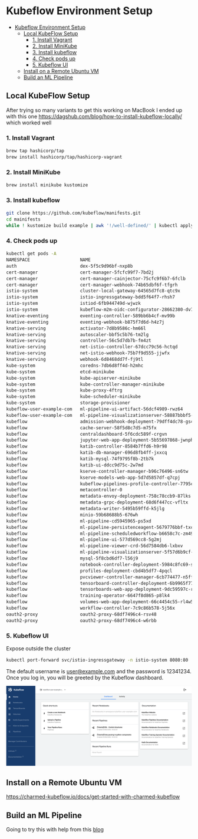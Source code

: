 # Kubeflow Environment Setup

- [Kubeflow Environment Setup](#kubeflow-environment-setup)
  - [Local KubeFlow Setup](#local-kubeflow-setup)
    - [1. Install Vagrant](#1-install-vagrant)
    - [2. Install MiniKube](#2-install-minikube)
    - [3. Install kubeflow](#3-install-kubeflow)
    - [4. Check pods up](#4-check-pods-up)
    - [5. Kubeflow UI](#5-kubeflow-ui)
  - [Install on a Remote Ubuntu VM](#install-on-a-remote-ubuntu-vm)
  - [Build an ML Pipeline](#build-an-ml-pipeline)


## Local KubeFlow Setup

After trying so many variants to get this working on MacBook I ended up with this one https://dagshub.com/blog/how-to-install-kubeflow-locally/ which worked well

### 1. Install Vagrant

```bash
brew tap hashicorp/tap
brew install hashicorp/tap/hashicorp-vagrant
```

### 2. Install MiniKube

```bash
brew install minikube kustomize
```

### 3. Install kubeflow

```bash
git clone https://github.com/kubeflow/manifests.git
cd mainifests
while ! kustomize build example | awk '!/well-defined/' | kubectl apply -f -; do echo "Retrying to apply resources"; sleep 10; done
```

### 4. Check pods up

```bash
kubectl get pods -A
NAMESPACE                   NAME                                                     READY   STATUS      RESTARTS        AGE
auth                        dex-5f5c9d96bf-nxp8b                                     1/1     Running     1 (4m12s ago)   16h
cert-manager                cert-manager-5fcfc99f7-7bd2j                             1/1     Running     2 (4m12s ago)   16h
cert-manager                cert-manager-cainjector-75cfc9f6b7-6fclb                 1/1     Running     1 (4m12s ago)   16h
cert-manager                cert-manager-webhook-74b65dbf6f-tfgrh                    1/1     Running     1 (4m12s ago)   16h
istio-system                cluster-local-gateway-64565d7fc8-qtc9x                   1/1     Running     1 (4m12s ago)   16h
istio-system                istio-ingressgateway-bdd5f64f7-rhsh7                     1/1     Running     1 (4m12s ago)   16h
istio-system                istiod-6fb944749d-wjwzk                                  1/1     Running     1 (4m12s ago)   16h
istio-system                kubeflow-m2m-oidc-configurator-28662380-dv7qz            0/1     Completed   0               3m45s
knative-eventing            eventing-controller-589bb6b4cf-mv99b                     1/1     Running     1 (4m12s ago)   16h
knative-eventing            eventing-webhook-b875f7d6d-h4z7j                         1/1     Running     2 (4m12s ago)   16h
knative-serving             activator-7d8b9586c-hm66l                                2/2     Running     2 (4m12s ago)   16h
knative-serving             autoscaler-bbf5c5b76-tm2lg                               2/2     Running     2 (4m12s ago)   16h
knative-serving             controller-56c5d7db7b-fm4zt                              2/2     Running     3 (3m26s ago)   16h
knative-serving             net-istio-controller-67dcc79c56-hctqd                    2/2     Running     3 (3m28s ago)   16h
knative-serving             net-istio-webhook-75b7f9d555-jjwfx                       2/2     Running     5 (3m1s ago)    16h
knative-serving             webhook-6d8468dd7f-fj9tl                                 2/2     Running     3 (3m28s ago)   16h
kube-system                 coredns-7db6d8ff4d-h2mhc                                 1/1     Running     1 (4m12s ago)   17h
kube-system                 etcd-minikube                                            1/1     Running     1 (4m12s ago)   17h
kube-system                 kube-apiserver-minikube                                  1/1     Running     1 (4m12s ago)   17h
kube-system                 kube-controller-manager-minikube                         1/1     Running     1 (4m12s ago)   17h
kube-system                 kube-proxy-4ftrg                                         1/1     Running     1 (4m12s ago)   17h
kube-system                 kube-scheduler-minikube                                  1/1     Running     1 (4m12s ago)   17h
kube-system                 storage-provisioner                                      1/1     Running     3 (3m27s ago)   17h
kubeflow-user-example-com   ml-pipeline-ui-artifact-56dcf4989-rwz64                  2/2     Running     2 (4m12s ago)   16h
kubeflow-user-example-com   ml-pipeline-visualizationserver-58887bbbf5-nzz5h         0/2     Pending     0               16h
kubeflow                    admission-webhook-deployment-79dff4dc78-gs4fd            1/1     Running     1 (4m12s ago)   16h
kubeflow                    cache-server-58f5d8c7d5-m75fx                            2/2     Running     2 (4m12s ago)   16h
kubeflow                    centraldashboard-5f6cdc589f-crgvn                        2/2     Running     2 (4m12s ago)   16h
kubeflow                    jupyter-web-app-deployment-5b55697868-jwnph              2/2     Running     2 (4m12s ago)   16h
kubeflow                    katib-controller-8584b7ffd6-h9r98                        1/1     Running     2 (4m12s ago)   16h
kubeflow                    katib-db-manager-696d8fb4ff-jxxcq                        1/1     Running     7 (4m12s ago)   16h
kubeflow                    katib-mysql-74f9795f8b-2tb7k                             1/1     Running     2 (4m12s ago)   16h
kubeflow                    katib-ui-ddcc9d75c-2w7md                                 2/2     Running     2 (4m12s ago)   16h
kubeflow                    kserve-controller-manager-b96c76496-sn6tw                2/2     Running     4 (4m12s ago)   16h
kubeflow                    kserve-models-web-app-5d7d5857df-q7cpj                   2/2     Running     2 (4m12s ago)   16h
kubeflow                    kubeflow-pipelines-profile-controller-7795c68cfd-2fdmd   1/1     Running     1 (4m12s ago)   16h
kubeflow                    metacontroller-0                                         1/1     Running     1 (4m12s ago)   16h
kubeflow                    metadata-envoy-deployment-758c78ccb9-87lks               1/1     Running     1 (4m12s ago)   16h
kubeflow                    metadata-grpc-deployment-68d6f447cc-vfltx                2/2     Running     6 (3m6s ago)    16h
kubeflow                    metadata-writer-5495b59ffd-k5jlg                         2/2     Running     2 (4m12s ago)   16h
kubeflow                    minio-59b68688b5-676wh                                   2/2     Running     2 (4m12s ago)   16h
kubeflow                    ml-pipeline-cd5945965-ps5xd                              2/2     Running     9 (4m12s ago)   16h
kubeflow                    ml-pipeline-persistenceagent-5679776bbf-txcz8            2/2     Running     2 (4m12s ago)   16h
kubeflow                    ml-pipeline-scheduledworkflow-b6658c7c-zm496             2/2     Running     2 (4m12s ago)   16h
kubeflow                    ml-pipeline-ui-577d569cc8-5g2mj                          2/2     Running     9 (4m12s ago)   16h
kubeflow                    ml-pipeline-viewer-crd-56d7584db6-lxbxv                  2/2     Running     4 (3m29s ago)   16h
kubeflow                    ml-pipeline-visualizationserver-5f57d6b9cf-w2w5t         0/2     Pending     0               16h
kubeflow                    mysql-5f8cbd6df7-l56j9                                   2/2     Running     2 (4m12s ago)   16h
kubeflow                    notebook-controller-deployment-5984c8fc69-sppwj          2/2     Running     5 (3m30s ago)   16h
kubeflow                    profiles-deployment-cbd4b5df7-4pqcl                      3/3     Running     6 (3m7s ago)    16h
kubeflow                    pvcviewer-controller-manager-6cb774477-n5ffn             3/3     Running     4 (4m12s ago)   16h
kubeflow                    tensorboard-controller-deployment-6b9965f774-hsb6c       3/3     Running     6 (3m20s ago)   16h
kubeflow                    tensorboards-web-app-deployment-9dc59597c-r2sxq          2/2     Running     2 (4m12s ago)   16h
kubeflow                    training-operator-6647f8d865-p8lk4                       1/1     Running     1 (4m12s ago)   16h
kubeflow                    volumes-web-app-deployment-66c4454c55-rl4w5              2/2     Running     2 (4m12s ago)   16h
kubeflow                    workflow-controller-7c9c86b578-5j56x                     2/2     Running     7 (3m13s ago)   16h
oauth2-proxy                oauth2-proxy-68df7496c4-rsv48                            1/1     Running     1 (4m12s ago)   16h
oauth2-proxy                oauth2-proxy-68df7496c4-w6rbb                            1/1     Running     1 (4m12s ago)   16h
```

### 5. Kubeflow UI

Expose outside the cluster

```bash
kubectl port-forward svc/istio-ingressgateway -n istio-system 8080:80
```

The default username is user@example.com and the password is 12341234. Once you log in, you will be greeted by the Kubeflow dashboard.

![Kubeflow DashBoard](images/kubeflow-dash.png)

## Install on a Remote Ubuntu VM

https://charmed-kubeflow.io/docs/get-started-with-charmed-kubeflow


## Build an ML Pipeline

Going to try this with help from this [blog](https://blogs.cisco.com/developer/readyformlops01?ccid=ai-page&dtid=devblog&oid=florianpachinger-fy23-q1-0000-machinelearningops03-ww)